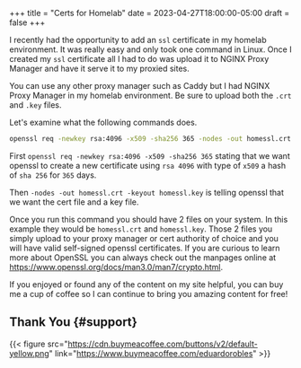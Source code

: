 +++
title = "Certs for Homelab"
date = 2023-04-27T18:00:00-05:00
draft = false
+++

I recently had the opportunity to add an `ssl` certificate in my homelab environment. It was really easy and only took one command in Linux. Once I created my `ssl` certificate all I had to do was upload it to NGINX Proxy Manager and have it serve it to my proxied sites.

You can use any other proxy manager such as Caddy but I had NGINX Proxy Manager in my homelab environment. Be sure to upload both the `.crt` and `.key` files.

Let's examine what the following commands does.

```bash
openssl req -newkey rsa:4096 -x509 -sha256 365 -nodes -out homessl.crt -keyout homessl.key
```

First `openssl req -newkey rsa:4096 -x509 -sha256 365` stating that we want openssl to create a new certificate using `rsa 4096` with type of `x509` a hash of `sha 256` for `365` days.

Then `-nodes -out homessl.crt -keyout homessl.key` is telling openssl that we want the cert file and a key file.

Once you run this command you should have 2 files on your system. In this example they would be `homessl.crt` and `homessl.key`. Those 2 files you simply upload to your proxy manager or cert authority of choice and you will have valid self-signed openssl certificates. If you are curious to learn more about OpenSSL you can always check out the manpages online at <https://www.openssl.org/docs/man3.0/man7/crypto.html>.

If you enjoyed or found any of the content on my site helpful, you can buy me a cup of coffee so I can continue to bring you amazing content for free!


## Thank You {#support}

{{< figure src="https://cdn.buymeacoffee.com/buttons/v2/default-yellow.png" link="https://www.buymeacoffee.com/eduardorobles" >}}
